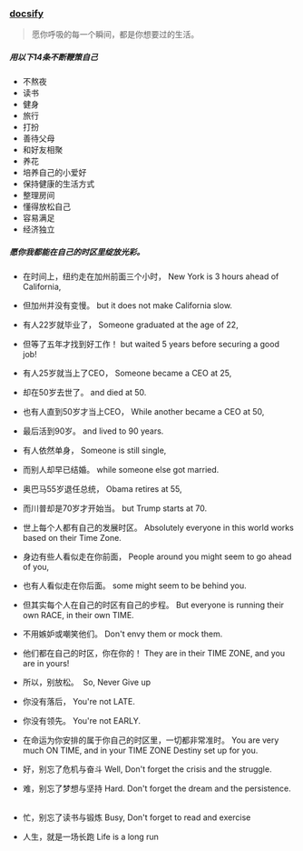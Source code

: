 ### [docsify](https://docsify.js.org/#/zh-cn/)

>愿你呼吸的每一个瞬间，都是你想要过的生活。

##### 用以下14条不断鞭策自己
- 不熬夜
- 读书
- 健身
- 旅行
- 打扮
- 善待父母
- 和好友相聚
- 养花
- 培养自己的小爱好
- 保持健康的生活方式
- 整理房间
- 懂得放松自己
- 容易满足
- 经济独立


##### 愿你我都能在自己的时区里绽放光彩。

- 在时间上，纽约走在加州前面三个小时，
New York is 3 hours ahead of California,
 
- 但加州并没有变慢。
but it does not make California slow.
 
- 有人22岁就毕业了，
Someone graduated at the age of 22,
 
- 但等了五年才找到好工作！
but waited 5 years before securing a good job!
 
- 有人25岁就当上了CEO，
Someone became a CEO at 25,
 
- 却在50岁去世了。
and died at 50.
 
- 也有人直到50岁才当上CEO，
While another became a CEO at 50,
 
- 最后活到90岁。
and lived to 90 years.
 
- 有人依然单身，
Someone is still single,
 
- 而别人却早已结婚。
while someone else got married.
 
- 奥巴马55岁退任总统，
Obama retires at 55,
 
- 而川普却是70岁才开始当。
but Trump starts at 70.
 
- 世上每个人都有自己的发展时区。
Absolutely everyone in this world works based on their Time Zone.
 
- 身边有些人看似走在你前面，
People around you might seem to go ahead of you,
 
- 也有人看似走在你后面。
some might seem to be behind you.
 
- 但其实每个人在自己的时区有自己的步程。
But everyone is running their own RACE, in their own TIME.
 
- 不用嫉妒或嘲笑他们。
Don't envy them or mock them.
 
- 他们都在自己的时区，你在你的！
They are in their TIME ZONE, and you are in yours!
 
- 所以，别放松。
 So, Never Give up
 
- 你没有落后，
You're not LATE.
 
- 你没有领先。
You're not EARLY.
 
- 在命运为你安排的属于你自己的时区里，一切都非常准时。
You are very much ON TIME, and in your TIME ZONE Destiny set up for you.
 
- 好，别忘了危机与奋斗
Well, Don't forget the crisis and the struggle.
 
- 难，别忘了梦想与坚持
Hard. Don't forget the dream and the persistence.
 
- 忙，别忘了读书与锻炼
Busy, Don't forget to read and exercise
 
- 人生，就是一场长跑
Life is a long run
